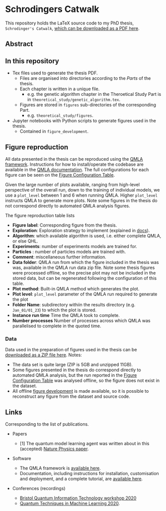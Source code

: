 # Schrodingers Catwalk

This repository holds the LaTeX source code to my PhD thesis, `Schrodinger's Catwalk`, 
[which can be downloaded as a PDF here](https://github.com/flynnbr11/schrodingers_catwalk/blob/main/thesis.pdf). 

## Abstract


## In this repository
* Tex files used to generate the thesis PDF. 
  * Files are organised into directories according to the *Parts* of the thesis.
  * Each chapter is written in a unique file.
    * e.g. the genetic algorithm chapter in the Theroetical Study Part is in ```theoretical_study/genetic_algorithm.tex```. 
  * Figures are stored in ```figures``` sub-directories of the corresponding Part.
    * e.g. ```theoretical_study/figures```.
* Jupyter notebooks with Python scripts to generate figures used in the thesis. 
  * Contained in ```figure_development```. 

## Figure reproduction
All data presented in the thesis can be reproduced using the [QMLA framework](https::/github.com/flynnbr11/QMLA). 
Instructions for how to install/operate the codebase are available in the [QMLA documentation](https://quantum-model-learning-agent.readthedocs.io/en/latest/).
The full configurations for each figure can be seen on the [Figure Configuration Table](https://github.com/flynnbr11/schrodingers_catwalk/blob/main/appendix/figures/figure_implementations.md). 

Given the large number of plots available, ranging from high-level perspective of the overall run, 
    down to the training of individual models, we use a ```plot_level``` between 1 and 6
    when running QMLA. 
Higher ```plot_level``` instructs QMLA to generate more plots.
Note some figures in the thesis do not correspond directly to automated QMLA analysis figures. 


The figure reproduction table lists

- **Figure label**: Corresponding figure from the thesis.
- **Exploration**: Exploration strategy to implement (explained in [docs](https://quantum-model-learning-agent.readthedocs.io/en/latest/)).
- **Algorithm**: which available algorithm is used, i.e. either complete QMLA, or else QHL.
- **Experiments**: number of experiments models are trained for.
- **Particles** : number of particles models are trained with.
- **Comment**: miscellaneous further information. 
- **Data folder**: QMLA run from which the figure included in the thesis was was, available in the QMLA run data zip file. Note some thesis figures were processed offline, so the precise plot may not be included in the stored data, but can be regenerated following the configuration of this table. 
- **Plot method**: Built-in QMLA method which generates the plot.
- **Plot level**: `plot_level` parameter of the QMLA run required to generate the plot
- **Folder 	Name**: subdirectory withiin the results directory (e.g. `Jan_01/01_23`) to which the plot is stored.
- **Instance run time** Time the QMLA took to complete. 
- **Number processes** Number of processes across which QMLA was parallelised to complete in the quoted time.

### Data
Data used in the preparation of figures used in the thesis can be [downloaded as a ZIP file here](https://drive.google.com/file/d/1tSMhjMccnvDvZGocN9avpbAvbpHhiWY8/view?usp=sharing).
Notes:
* The data set is quite large (ZIP is 5GB and unzipped 11GB).
* Some figures presented in the thesis do correspond directly to automated QMLA analysis, but the run reported in the [Figure Configuration Table](https://github.com/flynnbr11/schrodingers_catwalk/blob/main/appendix/figures/figure_implementations.md) was analysed offline, so the figure does not exist in the dataset. 
* All offline [figure development](https://github.com/flynnbr11/schrodingers_catwalk/tree/main/figure_development) is made available, so it is possible to reconstruct any figure from the dataset and source code. 

## Links
Corresponding to the list of publications. 

* Papers
  * [1] The quantum model learning agent was written about in this (accepted) [Nature Physics paper](https://arxiv.org/abs/2002.06169). 

* Software
  * The QMLA framework is [available here](https::/github.com/flynnbr11/QMLA). 
  * Documentation, including instructions for installation, customisation and deployment, and a complete tutorial, are [available here](https://quantum-model-learning-agent.readthedocs.io/en/latest/). 

* Conferences (recordings)
  * [Bristol Quantum Information Technology workshop 2020](https://www.youtube.com/watch?v=m0UPG0aA0gY) 
  * [Quantum Techniques in Machine Learning 2020](https://www.youtube.com/watch?v=MppHO9HB2is).